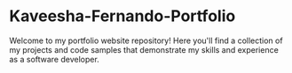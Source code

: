# Kaveesha-Fernando-Portfolio
Welcome to my portfolio website repository! Here you'll find a collection of my projects and code samples that demonstrate my skills and experience as a software developer.
